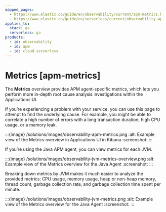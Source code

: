 ```yaml
---
mapped_pages:
  - https://www.elastic.co/guide/en/observability/current/apm-metrics.html
  - https://www.elastic.co/guide/en/serverless/current/observability-apm-metrics.html
applies_to:
  stack: ga
  serverless: ga
products:
  - id: observability
  - id: apm
  - id: cloud-serverless
---
```


# Metrics [apm-metrics]

The **Metrics** overview provides APM agent-specific metrics, which lets you perform more in-depth root cause analysis investigations within the Applications UI.

If you’re experiencing a problem with your service, you can use this page to attempt to find the underlying cause. For example, you might be able to correlate a high number of errors with a long transaction duration, high CPU usage, or a memory leak.

:::{image} /solutions/images/observability-apm-metrics.png
:alt: Example view of the Metrics overview in Applications UI in Kibana
:screenshot:
:::

If you’re using the Java APM agent, you can view metrics for each JVM.

:::{image} /solutions/images/observability-jvm-metrics-overview.png
:alt: Example view of the Metrics overview for the Java Agent
:screenshot:
:::

Breaking down metrics by JVM makes it much easier to analyze the provided metrics: CPU usage, memory usage, heap or non-heap memory, thread count, garbage collection rate, and garbage collection time spent per minute.

:::{image} /solutions/images/observability-jvm-metrics.png
:alt: Example view of the Metrics overview for the Java Agent
:screenshot:
:::